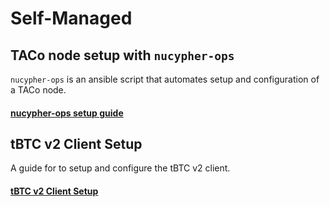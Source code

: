 # Self-Managed

## TACo node setup with `nucypher-ops`&#x20;

`nucypher-ops` is an ansible script that automates setup and configuration of a TACo node.

#### [nucypher-ops setup guide](pre-node-setup/)

## tBTC v2 Client Setup

A guide for to setup and configure the tBTC v2 client.

#### [tBTC v2 Client Setup](tbtc-v2-node-setup/)

